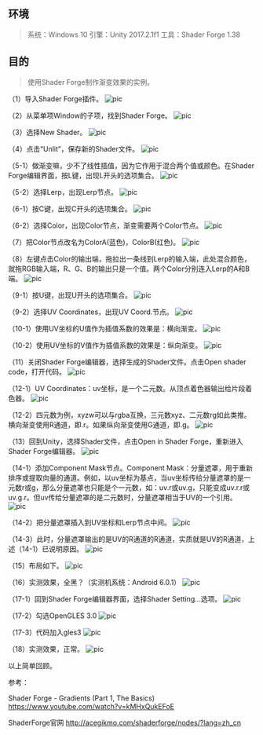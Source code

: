 ## 环境
> 系统：Windows 10
> 引擎：Unity 2017.2.1f1
> 工具：Shader Forge 1.38

## 目的
> 使用Shader Forge制作渐变效果的实例。

（1）导入Shader Forge插件。
 ![pic](.\pic\1.png)

（2）从菜单项Window的子项，找到Shader Forge。
 ![pic](.\pic\2.png)

（3）选择New Shader。
 ![pic](.\pic\3.png)

（4）点击“Unlit”，保存新的Shader文件。
 ![pic](.\pic\4.png)

（5-1）做渐变嘛，少不了线性插值，因为它作用于混合两个值或颜色。在Shader Forge编辑界面，按L键，出现L开头的选项集合。
 ![pic](.\pic\5-1.png)

（5-2）选择Lerp，出现Lerp节点。
 ![pic](.\pic\5-2.png)

（6-1）按C键，出现C开头的选项集合。
 ![pic](.\pic\6-1.png)

（6-2）选择Color，出现Color节点，渐变需要两个Color节点。
 ![pic](.\pic\6-2.png)

（7）把Color节点改名为ColorA(蓝色)，ColorB(红色)。
 ![pic](.\pic\7.png)

（8）左键点击Color的输出端，拖拉出一条线到Lerp的输入端，此处混合颜色，就拖RGB输入端，R、G、B的输出只是一个值。两个Color分别连入Lerp的A和B端。
 ![pic](.\pic\8.png)

（9-1）按U键，出现U开头的选项集合。
 ![pic](.\pic\9-1.png)

（9-2）选择UV Coordinates，出现UV Coord.节点。
 ![pic](.\pic\9-2.png)

（10-1）使用UV坐标的U值作为插值系数的效果是：横向渐变。
 ![pic](.\pic\10-1.png)

（10-2）使用UV坐标的V值作为插值系数的效果是：纵向渐变。
 ![pic](.\pic\10-2.png)

（11）关闭Shader Forge编辑器，选择生成的Shader文件。点击Open shader code，打开代码。
 ![pic](.\pic\11.png)

（12-1）UV Coordinates：uv坐标，是一个二元数。从顶点着色器输出给片段着色器。
 ![pic](.\pic\12-1.png)

（12-2）四元数为例，xyzw可以与rgba互换，三元数xyz、二元数rg如此类推。横向渐变使用R通道，即.r。如果纵向渐变使用G通道，即.g。
 ![pic](.\pic\12-2.png)

（13）回到Unity，选择Shader文件，点击Open in Shader Forge，重新进入Shader Forge编辑器。
 ![pic](.\pic\13.png)

（14-1）添加Component Mask节点。Component Mask：分量遮罩，用于重新排序或提取向量的通道。例如，以uv坐标为基点，当uv坐标传给分量遮罩的是一元数r或g，那么分量遮罩也只能是个一元数，如：uv.r或uv.g，只能变成uv.r.r或uv.g.r。但uv传给分量遮罩的是二元数时，分量遮罩相当于UV的一个引用。
 ![pic](.\pic\14-1.png)

（14-2）把分量遮罩插入到UV坐标和Lerp节点中间。
 ![pic](.\pic\14-2.png)

（14-3）此时，分量遮罩输出的是UV的R通道的R通道，实质就是UV的R通道，上述（14-1）已说明原因。
 ![pic](.\pic\14-3.png)

（15）布局如下。
 ![pic](.\pic\15.png)

（16）实测效果，全黑？（实测机系统：Android 6.0.1）
 ![pic](.\pic\16.png)

（17-1）回到Shader Forge编辑器界面，选择Shader Setting...选项。
 ![pic](.\pic\17-1.png)

（17-2）勾选OpenGLES 3.0
 ![pic](.\pic\17-2.png)

（17-3）代码加入gles3
 ![pic](.\pic\17-3.png)

（18）实测效果，正常。
 ![pic](.\pic\18.png)

以上简单回顾。

参考：

Shader Forge - Gradients (Part 1, The Basics)
https://www.youtube.com/watch?v=kMHxQukEFoE

ShaderForge官网
http://acegikmo.com/shaderforge/nodes/?lang=zh_cn
